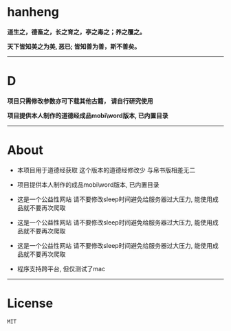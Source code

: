 # hanheng 

**道生之，德畜之，长之育之，亭之毒之；养之覆之。**

**天下皆知美之为美, 恶已; 皆知善为善，斯不善矣。**

---

# D 

**项目只需修改参数亦可下载其他古籍， 请自行研究使用**

**项目提供本人制作的道德经成品mobi\word版本, 已内置目录**

---

# About

- 本项目用于道德经获取 这个版本的道德经修改少 与帛书版相差无二

- 项目提供本人制作的成品mobi\word版本, 已内置目录

- 这是一个公益性网站 请不要修改sleep时间避免给服务器过大压力, 能使用成品就不要再次爬取
- 这是一个公益性网站 请不要修改sleep时间避免给服务器过大压力, 能使用成品就不要再次爬取
- 这是一个公益性网站 请不要修改sleep时间避免给服务器过大压力, 能使用成品就不要再次爬取

- 程序支持跨平台, 但仅测试了mac

---

# License

``MIT``
